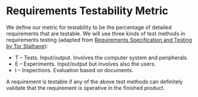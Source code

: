 # Requirements Testability Metric

We define our metric for testability to be the percentage of detailed requirements that are testable. We will use three kinds of test methods in requirements testing (adapted from [Requirements Specification and Testing by Tor Stalhane](http://www.idi.ntnu.no/emner/tdt4242/foiler/3-2-Testability.ppt)):

* T – Tests. Input/output. Involves the computer system and peripherals.
* E – Experiments. Input/output but involves also the users.
* I – Inspections. Evaluation based on documents.

A requirement is testable if any of the above test methods can definitely validate that the requirement is operative in the finished product.